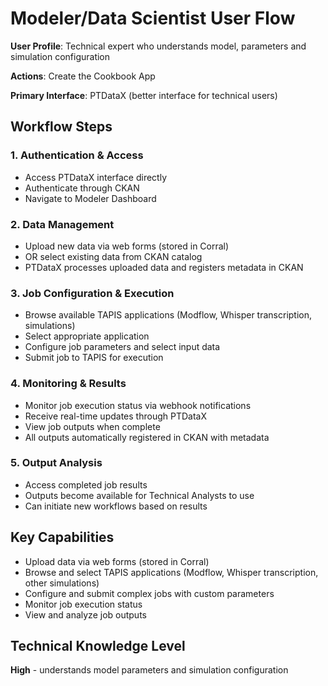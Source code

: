 # Modeler/Data Scientist User Flow

**User Profile**: Technical expert who understands model, parameters and simulation configuration

**Actions**: Create the Cookbook App

**Primary Interface**: PTDataX (better interface for technical users)

## Workflow Steps

### 1. Authentication & Access

- Access PTDataX interface directly
- Authenticate through CKAN
- Navigate to Modeler Dashboard

### 2. Data Management

- Upload new data via web forms (stored in Corral)
- OR select existing data from CKAN catalog
- PTDataX processes uploaded data and registers metadata in CKAN

### 3. Job Configuration & Execution

- Browse available TAPIS applications (Modflow, Whisper transcription, simulations)
- Select appropriate application
- Configure job parameters and select input data
- Submit job to TAPIS for execution

### 4. Monitoring & Results

- Monitor job execution status via webhook notifications
- Receive real-time updates through PTDataX
- View job outputs when complete
- All outputs automatically registered in CKAN with metadata

### 5. Output Analysis

- Access completed job results
- Outputs become available for Technical Analysts to use
- Can initiate new workflows based on results

## Key Capabilities

- Upload data via web forms (stored in Corral)
- Browse and select TAPIS applications (Modflow, Whisper transcription, other simulations)
- Configure and submit complex jobs with custom parameters
- Monitor job execution status
- View and analyze job outputs

## Technical Knowledge Level

**High** - understands model parameters and simulation configuration
